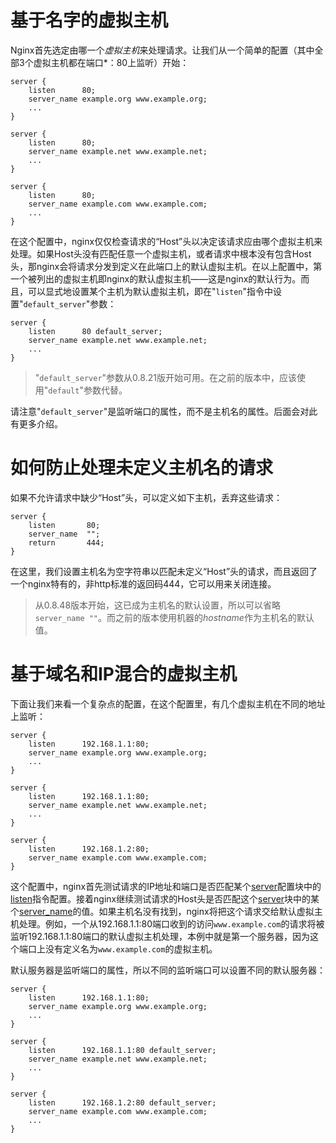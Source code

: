 # 基于名字的虚拟主机

Nginx首先选定由哪一个*虚拟主机*来处理请求。让我们从一个简单的配置（其中全部3个虚拟主机都在端口*：80上监听）开始：

~~~
server {
    listen      80;
    server_name example.org www.example.org;
    ...
}

server {
    listen      80;
    server_name example.net www.example.net;
    ...
}

server {
    listen      80;
    server_name example.com www.example.com;
    ...
}
~~~

在这个配置中，nginx仅仅检查请求的“Host”头以决定该请求应由哪个虚拟主机来处理。如果Host头没有匹配任意一个虚拟主机，或者请求中根本没有包含Host头，那nginx会将请求分发到定义在此端口上的默认虚拟主机。在以上配置中，第一个被列出的虚拟主机即nginx的默认虚拟主机——这是nginx的默认行为。而且，可以显式地设置某个主机为默认虚拟主机，即在"`listen`"指令中设置"`default_server`"参数：

~~~
server {
    listen      80 default_server;
    server_name example.net www.example.net;
    ...
}
~~~

> "`default_server`"参数从0.8.21版开始可用。在之前的版本中，应该使用"`default`"参数代替。

请注意"`default_server`"是监听端口的属性，而不是主机名的属性。后面会对此有更多介绍。

# 如何防止处理未定义主机名的请求

如果不允许请求中缺少“Host”头，可以定义如下主机，丢弃这些请求：

~~~
server {
    listen       80;
    server_name  "";
    return       444;
}
~~~

在这里，我们设置主机名为空字符串以匹配未定义“Host”头的请求，而且返回了一个nginx特有的，非http标准的返回码444，它可以用来关闭连接。

> 从0.8.48版本开始，这已成为主机名的默认设置，所以可以省略`server_name ""`。而之前的版本使用机器的*hostname*作为主机名的默认值。

# 基于域名和IP混合的虚拟主机

下面让我们来看一个复杂点的配置，在这个配置里，有几个虚拟主机在不同的地址上监听：

~~~
server {
    listen      192.168.1.1:80;
    server_name example.org www.example.org;
    ...
}

server {
    listen      192.168.1.1:80;
    server_name example.net www.example.net;
    ...
}

server {
    listen      192.168.1.2:80;
    server_name example.com www.example.com;
}
~~~

这个配置中，nginx首先测试请求的IP地址和端口是否匹配某个[server](https://tengine.taobao.org/nginx_docs/cn/docs/http/ngx_http_core_module.html#server)配置块中的[listen](https://tengine.taobao.org/nginx_docs/cn/docs/http/ngx_http_core_module.html#listen)指令配置。接着nginx继续测试请求的Host头是否匹配这个[server](https://tengine.taobao.org/nginx_docs/cn/docs/http/ngx_http_core_module.html#server)块中的某个[server_name](https://tengine.taobao.org/nginx_docs/cn/docs/http/ngx_http_core_module.html#server_name)的值。如果主机名没有找到，nginx将把这个请求交给默认虚拟主机处理。例如，一个从192.168.1.1:80端口收到的访问`www.example.com`的请求将被监听192.168.1.1:80端口的默认虚拟主机处理，本例中就是第一个服务器，因为这个端口上没有定义名为`www.example.com`的虚拟主机。

默认服务器是监听端口的属性，所以不同的监听端口可以设置不同的默认服务器：

~~~
server {
    listen      192.168.1.1:80;
    server_name example.org www.example.org;
    ...
}

server {
    listen      192.168.1.1:80 default_server;
    server_name example.net www.example.net;
    ...
}

server {
    listen      192.168.1.2:80 default_server;
    server_name example.com www.example.com;
    ...
}
~~~

